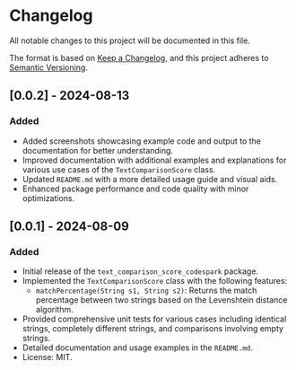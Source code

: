 # Changelog

All notable changes to this project will be documented in this file.

The format is based on [Keep a Changelog](https://keepachangelog.com/en/1.0.0/),
and this project adheres to [Semantic Versioning](https://semver.org/spec/v2.0.0.html).

## [0.0.2] - 2024-08-13

### Added
- Added screenshots showcasing example code and output to the documentation for better understanding.
- Improved documentation with additional examples and explanations for various use cases of the `TextComparisonScore` class.
- Updated `README.md` with a more detailed usage guide and visual aids.
- Enhanced package performance and code quality with minor optimizations.

## [0.0.1] - 2024-08-09

### Added
- Initial release of the `text_comparison_score_codespark` package.
- Implemented the `TextComparisonScore` class with the following features:
  - `matchPercentage(String s1, String s2)`: Returns the match percentage between two strings based on the Levenshtein distance algorithm.
- Provided comprehensive unit tests for various cases including identical strings, completely different strings, and comparisons involving empty strings.
- Detailed documentation and usage examples in the `README.md`.
- License: MIT.

